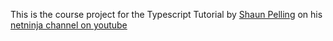 This is the course project for the Typescript Tutorial by [Shaun Pelling](https://github.com/iamshaunjp) on his [netninja channel on youtube](https://youtube.com/playlist?list=PL4cUxeGkcC9gUgr39Q_yD6v-bSyMwKPUI)
